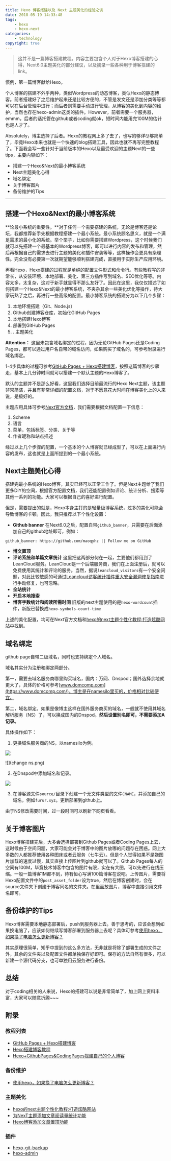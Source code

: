 ```yaml
---
title: Hexo 博客搭建以及 Next 主题美化的经验之谈
date: 2018-05-19 14:33:48
tags: 
    - hexo
    - hexo-next
categories:
    - technology
copyright: true
---
```


> 这并不是一篇博客搭建教程。内容主要包含个人对于Hexo博客搭建的心得，Next6.0主题美化的部分建议，以及摘录一些各种用于博客搭建的link。

<!-- more -->

惯例，第一篇博客献给Hexo。

个人博客的搭建不外乎两种，类似Wordpress的动态博客，类似Hexo的静态博客。前者搭建好了之后维护起来还是比较方便的，不管是发文还是添加分类等等都可以在后台管理中进行；而后者则需要手动进行管理，从博客的美化到内容的维护，当然也存在hexo-admin这类的插件。However，前者需要一个服务器，emmm，后者的话托管在github或者coding就ok，短时间内能用完100M的估计也是人才了。

Absolutely，博主选择了后者。Hexo的教程网上多了去了，也写的够详尽够简单了，毕竟Hexo本来也就是一个快速的blog搭建工具，因此也就不再写完整教程了。下面我会写一些针对于当前版本的Hexo以及最受欢迎的主题Next的一些tips，主要内容如下：

- 搭建一个Hexo&Next的最小博客系统
- Next主题美化心得
- 域名绑定
- 关于博客图片
- 备份维护的Tips

----

## 搭建一个Hexo&Next的最小博客系统

**论最小系统的重要性。**对于任何一个需要搭建的系统，无论是博客还是论坛，我都推荐新手先根据教程搭建一个最小系统。最小系统顾名思义，就是一个满足需求的最小化的系统。举个栗子，比如你需要搭建Wordpress，这个时候我们就可以先搭建一个最基本的Wordpress博客，即可以进行内容的发布和管理，然后再根据自己的需求去进行主题的美化和插件安装等等，这样操作会更具有条理性。完全没有必要第一次就期望能够顺利搭建完成，直接用于实际生产应用环境。

再看Hexo，Hexo搭建的过程就是单纯的配置文件形式和命令行。有些教程写的非常长，从安装环境、本地部署、美化、第三方插件写到域名、SEO优化等等。内容太多，太复杂，这对于新手就显得不那么友好了。因此在这里，我仅仅描述了如何搭建一个Hexo&Next的最小博客系统，不夹杂其余一些美化优化等操作，待大家玩熟了之后，再进行一些高级的配置。最小博客系统的搭建分为以下几个步骤：
1. 本地环境搭建（Git、Node.js） 
2. Github创建博客仓库，初始化GitHub Pages
3. 本地搭建Hexo博客
4. 部署到GitHub Pages
5. . 主题美化

**Attention：** 这里未包含域名绑定的过程，因为无论GitHub Pages还是Coding Pages，都可以通过用户名自带的域名访问，如果购买了域名的，可参考附录进行域名绑定。

1-4步具体的过程可参考[GitHub Pages + Hexo搭建博客](http://crazymilk.github.io/2015/12/28/GitHub-Pages-Hexo%E6%90%AD%E5%BB%BA%E5%8D%9A%E5%AE%A2/)，按照这篇博客的步骤走，基本上几分钟时间就可以搭建一个默认主题的Hexo博客了。

默认的主题并不是那么好看，这里我们选择目前最流行的Hexo Next主题，该主题非常简洁，并且有非常详细的配置文档，对于不愿意花大时间在博客美化上的人来说，是极好的。

主题应用具体可参考[Next官方文档](http://theme-next.iissnan.com/getting-started.html#theme-settings)，我们需要根据文档配置一下信息：
1. Scheme
2. 语言
3. 菜单，包括标签、分类、关于等
4. 作者昵称和站点描述

经过以上几个步骤的配置，一个基本的个人博客就已经成型了，可以在上面进行内容的发布，这也就是上面所提到的一个最小系统。

## Next主题美化心得
搭建完最小系统的Hexo博客，其实已经可以正常工作了。但是Next主题给了我们更多DIY的空间，根据官方配置文档，我们还能配置例如评论、统计分析、搜索等其他一系列的功能。大家可以根据自己的喜好进行配置。

但是，需要提出的就是，Hexo本身主打的是轻量级博客系统，过多的美化可能会导致博客的卡顿。因此，我只推荐以下个性化设置：

- **Github banner**
  在Next6.0之后，配置自带`github_banner`，只需要在后面添加自己的github地址即可，例如：
```
github_banner: https://github.com/maoqyhz || Follow me on GitHub
```
- **博文置顶**
- **评论系统和单篇文章统计**
  这里把这两部分何在一起，主要他们都用到了LeanCloud服务。LeanCloud是一个后端服务商，我们在上面注册后，就可以免费使用其统计和评论的服务。当然，据说`leancloud_visitors`有一个安全问题，对此比较敏感的可通过[Leancloud访客统计插件重大安全漏洞修复指南](https://leaferx.online/2018/02/11/lc-security/)进行手动修复，也可忽略。
- **全站统计**
- **开启本地搜索**
- **博客字数统计和阅读所需时间**
  旧版的next主题使用的是`hexo-wordcount`插件，新版已替换成`hexo-symbols-count-time`

上述的美化配置，均可在Next官方文档和[hexo的next主题个性化教程:打造炫酷网站](https://zhuanlan.zhihu.com/p/28128674)中找到。



## 域名绑定

github page自带二级域名，同时也支持绑定个人域名。

域名其实分为注册和绑定两部分。

第一，需要去域名服务商哪里购买域名，国内：万网、Dnspod；国外选择余地就更大了，具体的价格可参考[www.domcomp.com](https://www.domcomp.com/)。博主是在namesilo里买的，价格相对比较便宜。

第二，域名绑定。如果是像博主这样在国外服务商买的域名，一般就不使用其域名解析服务（NS）了，可以换成国内的Dnspod。**然后设置别名即可，不需要添加A记录。**

具体操作如下：

1. 更换域名服务商的NS，以namesilo为例。

![](manage.png)

![](change ns.png)

2. 在Dnspod中添加域名和记录。

![](dnspod.png)

3. 在博客源文件`source/`目录下创建一个无文件类型的文件`CNAME`，并添加自己的域名，例如`furur.xyz`。更新部署到github上。

由于NS修改需要时间，过一段时间可以刷新下网页看看。


## 关于博客图片
Hexo博客搭建完后，大多会选择部署到Github Pages或者Coding Pages上去，这时候由于空间问题，大家可能会对于博客中的图片放哪的问题存在困惑。网上大多数的人都推荐使用各种图床或者云服务（七牛云）。但是个人觉得如果不是嫌图片加载的速度过慢，其实直接上传图片到github就可以了。Github Pages每人的空间有100M，毕竟技术博客中包含的图片有限，实在有大图，可以先进行在线压缩。一般一篇博客1M都不到，待有恒心写满100篇博客在说吧。上传图片，需要将Hexo配置文件中的`post_asset_folder`设为true，然后在博客创建时，会在source文件夹下创建于博客同名的文件夹。在里面放图片，博客中直接引用文件名即可。

## 备份维护的Tips
Hexo博客需要本地静态部署后，push到服务器上去。善于思考的，应该会想到如果换电脑了，应该如何继续写博客部署到服务器上去呢？具体可参考[使用hexo，如果换了电脑怎么更新博客？](https://www.zhihu.com/question/21193762)

其实原理很简单，知乎中提到的这么多方法，无非就是将除了部署生成的文件之外，其余的文件夹以及配置文件都单独保存好即可。保存的方法自然有很多，可以新建一个源代码分支，也可单独用云服务进行备份。



## 总结

对于coding相关的人来说，Hexo的搭建可以说是非常简单了，加上网上资料丰富，大家可以随意折腾~~~


## 附录
### 教程列表
- [GitHub Pages + Hexo搭建博客](http://crazymilk.github.io/2015/12/28/GitHub-Pages-Hexo%E6%90%AD%E5%BB%BA%E5%8D%9A%E5%AE%A2/)
- [Hexo搭建博客教程](https://thief.one/2017/03/03/Hexo%E6%90%AD%E5%BB%BA%E5%8D%9A%E5%AE%A2%E6%95%99%E7%A8%8B/)
- [Hexo+GithubPages&CodingPages搭建自己的个人博客](http://jmyblog.top/Hexo-GithubPages-CodingPages搭建自己的个人博客/)

### 备份维护
- [使用hexo，如果换了电脑怎么更新博客？](https://www.zhihu.com/question/21193762)

### 主题美化
- [hexo的next主题个性化教程:打造炫酷网站](https://zhuanlan.zhihu.com/p/28128674)
- [为NexT主题添加文章阅读量统计功能](https://notes.wanghao.work/2015-10-21-%E4%B8%BANexT%E4%B8%BB%E9%A2%98%E6%B7%BB%E5%8A%A0%E6%96%87%E7%AB%A0%E9%98%85%E8%AF%BB%E9%87%8F%E7%BB%9F%E8%AE%A1%E5%8A%9F%E8%83%BD.html#%E9%85%8D%E7%BD%AELeanCloud)
- [Hexo博客添加文章置顶功能](https://sobaigu.com/hexo-post-stick-to-top.html)

### 插件
- [hexo-git-backup](https://github.com/coneycode/hexo-git-backup)
- [hexo-admin](https://github.com/jaredly/hexo-admin)